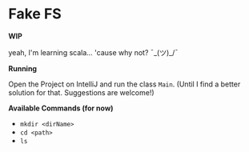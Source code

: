 # Fake FS

**WIP**

yeah, I'm learning scala... 'cause why not? ¯\_(ツ)_/¯

**Running**

Open the Project on IntelliJ and run the class `Main`. (Until I find a better solution for that. Suggestions are welcome!)

**Available Commands (for now)**

* `mkdir <dirName>`
* `cd <path>`
* `ls`